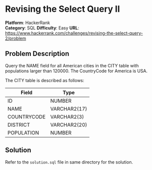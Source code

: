 # Revising the Select Query II

**Platform**: HackerRank  
**Category**: SQL
**Difficulty**: Easy
**URL**: https://www.hackerrank.com/challenges/revising-the-select-query-2/problem


## Problem Description

Query the NAME field for all American cities in the CITY table with populations larger than 120000. The CountryCode for America is USA.

The CITY table is described as follows:

| Field | Type |
|-------|------|
| ID | NUMBER |
| NAME | VARCHAR2(17) |
| COUNTRYCODE | VARCHAR2(3) |
| DISTRICT | VARCHAR2(20) |
| POPULATION | NUMBER |



## Solution

Refer to the `solution.sql` file in same directory for the solution.